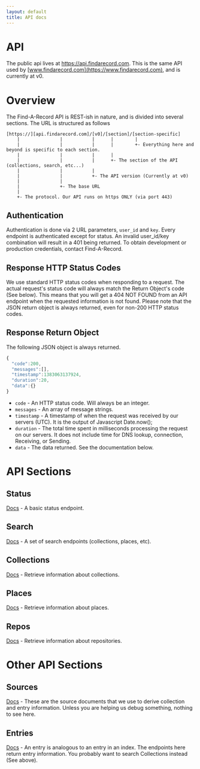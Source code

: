 ```yaml
---
layout: default
title: API docs
---
```


# API
The public api lives at https://api.findarecord.com. This is the same API used by [www.findarecord.com](https://www.findarecord.com), and is currently at v0.

# Overview
The Find-A-Record API is REST-ish in nature, and is divided into several sections. The URL is structured as follows
````
[https://][api.findarecord.com]/[v0]/[section]/[section-specific]
    |               |           |      |        |
    |               |           |      |        +- Everything here and beyond is specific to each section.
    |               |           |      |
    |               |           |      +- The section of the API (collections, search, etc...)
    |               |           |
    |               |           +- The API version (Currently at v0)
    |               |
    |               +- The base URL
    |
    +- The protocol. Our API runs on https ONLY (via port 443)
````

## Authentication
Authentication is done via 2 URL parameters, `user_id` and `key`. Every endpoint is authenticated except for status. An invalid user_id/key combination will result in a 401 being returned.
To obtain development or production credentials, contact Find-A-Record.

## Response HTTP Status Codes
We use standard HTTP status codes when responding to a request. The actual request's status code will always match the Return Object's code (See below). This means that you will get a 404 NOT FOUND from an API endpoint when the requested information is not found. Please note that the JSON return object is always returned, even for non-200 HTTP status codes.

## Response Return Object
The following JSON object is always returned.
````javascript
{
  "code":200,
  "messages":[],
  "timestamp":1383063137924,
  "duration":20,
  "data":{}
}
````
* `code` - An HTTP status code. Will always be an integer.
* `messages` - An array of message strings.
* `timestamp` - A timestamp of when the request was received by our servers (UTC). It is the output of Javascript Date.now();
* `duration` - The total time spent in milliseconds processing the request on our servers. It does not include time for DNS lookup, connection, Receiving, or Sending.
* `data` - The data returned. See the documentation below.

# API Sections

## Status
[Docs](status) - A basic status endpoint.

## Search
[Docs](search) - A set of search endpoints (collections, places, etc).

## Collections
[Docs](collections) - Retrieve information about collections.

## Places
[Docs](places) - Retrieve information about places.

## Repos
[Docs](places) - Retrieve information about repositories.

# Other API Sections

## Sources
[Docs](sources) - These are the source documents that we use to derive collection and entry information. Unless you are helping us debug something, nothing to see here.

## Entries
[Docs](entries) - An entry is analogous to an entry in an index. The endpoints here return entry information. You probably want to search Collections instead (See above).